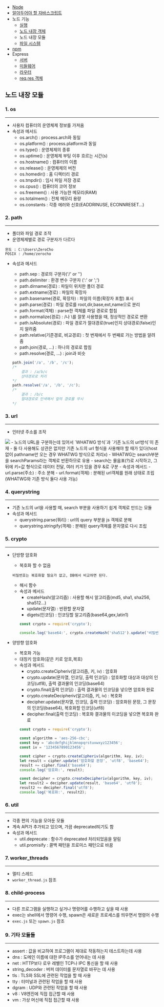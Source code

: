 - [Node](./README.md)
- [알아두어야 할 자바스크립트](./JavaScript.md)
- 노드 기능
    - [실행](./Node.md)  
    - [노드 내장 객체](./Objects.md)  
    - 노드 내장 모듈    
    - [파일 시스템](./FileSystem.md)
- [npm](./npm.md)   
- Express 
    - [서버](./Express.md)  
    - [미들웨어](./Middleware.md)
    - [라우터](./Router.md)
    - [req,res 객체](./req-res.md)


## 노드 내장 모듈

### 1. os
***
- 사용자 컴퓨터의 운영체제 정보를 가져옴
- 속성과 메서드
    - os.arch() : process.arch와 동일
    - os.platform() : process.platform과 동일
    - os.type() : 운영체제의 종류
    - os.uptime() : 운영체제 부팅 이후 흐르는 시간(s)
    - os.hostname() : 컴퓨터의 이름
    - os.release() : 운영체제의 버전
    - os.homedir() : 홈 디렉터리 경로
    - os.tmpdir() : 임시 파일 저장 경로
    - os.cpus() : 컴퓨터의 코어 정보
    - os.freemem() : 사용 가능한 메모리(RAM)
    - os.totalmem() : 전체 메모리 용량
    - os.constants : 각종 에러와 신호(EADDRINUSE, ECONNRESET...)

### 2. path
***
- 폴더와 파일 경로 조작
- 운영체제별로 경로 구분자가 다르다
~~~
윈도 : C:\Users\ZeroCho
POSIX : /home/zerocho
~~~
- 속성과 메서드
    - path.sep : 경로의 구분자('/' or '\')
    - path.delimiter : 환경 변수 구분자 (':' or ';')
    - path.dirname(경로) : 파일이 위치한 폴더 경로
    - path.extname(경로) : 파일의 확장자
    - path.basename(경로, 확장자) : 파일의 이름(확장자 포함) 표시
    - path.parse(경로) : 파일 경로를 root,dir,base,ext,name으로 분리
    - path.format(객체) : parse한 객체를 파일 경로로 합침
    - path.normalize(경로) : /나 \를 잘못 사용했을 때, 정상적인 경로로 변환
    - path.isAbsolute(경로) : 파일 경로가 절대경로(true)인지 상대경로(false)인지 알려줌
    - path.relative(기준경로, 비교경로) : 첫 번재에서 두 번째로 가는 방법을 알려줌
    - path.join(경로, ...) : 하나의 경로로 합침
    - path.resolve(경로, ...) : join과 비슷

    ~~~js
    path.join('/a', '/b', '/c');
    /*  
        결과 : /a/b/c
        상대경로로 처리
    */
    path.resolve('/a', '/b', '/c');
    /*  
        결과 : /b/c
        절대경로로 인색해서 앞의 경로를 무시
    */
    ~~~

### 3. url
***
- 인터넷 주소를 조작    
<img src="https://thebook.io/img/080229/119.jpg">   
- 노드의 URL을 구분하는데 있어서 `WHATWG 방식`과 `기존 노드의 url방식`이 존재
    - 둘 다 사용해도 상관은 없지만 기존 노드의 url 형식을 사용해야 할 때가 있다(host없이 pathname만 오는 경우 WHATWG 방식으로 처리x)
    - WHATWG는 search부분을 searchParams라는 객체로 반환하므로 유용
    - search는 물음표(?)로 시작하고, 그 뒤에 키=값 형식으로 데이터 전달, 여러 키가 있을 경우 &로 구분
- 속성과 메서드
    - url.parse(주소) : 주소 분해
    - url.format(객체) : 분해된 url객체를 원래 상태로 조립(WHATWG와 기존 방식 둘다 사용 가능)
    
### 4. querystring
***
- 기존 노드의 url을 사용할 때, search 부분을 사용하기 쉽게 객체로 만드는 모듈
- 속성과 메서드
    - querystring.parse(쿼리) : url의 query 부분을 js 객체로 분해
    - querystring.stringify(객체) : 분해된 query객체를 문자열로 다시 조립

### 5. crypto
***
- 단방향 암호화
    - 복호화 할 수 없음
    ~~~
    비밀번호는 복호화할 필요가 없고, DB에서 비교하면 된다.
    ~~~
    - 해시 함수
    - 속성과 메서드
        - createHash(알고리즘) : 사용할 해시 알고리즘(md5, sha1, sha256, sha512...)
        - update(문자열) : 반환할 문자열
        - digets(인코딩) : 인코딩할 알고리즘(base64,gex,latin1)
        ~~~js
        const crypto = require('crypto');

        console.log('base64:', crypto.createHash('sha512').update('비밀번호').digest('base64'));
        ~~~

- 양방향 암호화
    - 복호화 가능
    - 대칭키 암호화(같은 키로 암호,복호)
    - 속성과 메서드
        - crypto.createCipheriv(알고리즘, 키, iv) : 암호화
        - crypto.update(문자열, 인코딩, 출력 인코딩) : 암호화할 대상과 대상의 인코딩(utf8), 출력 결과물의 인코딩(base64)
        - crypto.final(출력 인코딩) : 출력 결과물의 인코딩을 넣으면 암호화 완료
        - crypto.createDecipheriv(알고리즘, 키, iv) : 복호화
        - decipher.update(문자열, 인코딩, 출력 인코딩) : 암호화된 문장, 그 문장의 인코딩(base64), 복호화할 인코딩(utf8)
        - decipher.final(출력 인코딩) : 복호화 결과물의 이코딩을 넣으면 복호화 완료
        ~~~js
        const crypto = require('crypto'); 

        const algorithm = 'aes-256-cbc'; 
        const key = 'abcdefghijklmnopqrstuvwxyz123456'; 
        const iv = '1234567890123456'; 

        const cipher = crypto.createCipheriv(algorithm, key, iv); 
        let result = cipher.update('암호화할 문장', 'utf8', 'base64'); 
        result += cipher.final('base64'); 
        console.log('암호화:', result); 

        const decipher = crypto.createDecipheriv(algorithm, key, iv); 
        let result2 = decipher.update(result, 'base64', 'utf8'); 
        result2 += decipher.final('utf8'); 
        console.log('복호화:', result2);
        ~~~

### 6. util
***
- 각종 편의 기능을 모아둔 모듈
- 계속 API가 추가되고 있으며, 가끔 deprecated되기도 함
- 속성과 메서드
    - util.deprecate : 함수가 deprecated 처리되었음을 알림
    - util.promisify : 콜백 패턴을 프로미스 패턴으로 바꿈

### 7. worker_threads
***
- 멀티 스레드
- `worker_thread.js` 참조

### 8. child-process
***
- 다른 프로그램을 실행하고 싶거나 명령어를 수행하고 싶을 때 사용
- exec는 shell에서 명령어 수행, spawn은 새로운 프로세스를 띄우면서 명령어 수행
- `exec.js` 또는 `spawn.js` 참조
### 9. 기타 모듈들
***
- assert : 값을 비교하여 프로그램이 제대로 작동하는지 테스트하는데 사용
- dns : 도메인 이름에 대한 IP주소를 얻어내는 데 사용
- net : HTTP보다 로우 레벨인 TCP나 IPC 통신을 할 때 사용
- string_decoder : 버퍼 데이터를 문자열로 바꾸는 데 사용
- tls : TLS와 SSL에 관련된 작업을 할 때 사용
- tty : 터미널과 관련된 작업을 할 때 사용
- dgram : UDP와 관련된 작업을 할 때 사용
- v8 : V8엔진에 직접 접근할 때 사용
- vm : 가상 머신에 직접 접근할 때 사용